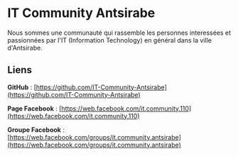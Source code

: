 # IT Community Antsirabe

Nous sommes une communauté qui rassemble les personnes interessées et passionnées par l'IT (Information Technology) en général dans la ville d'Antsirabe.

## Liens

**GitHub** : [https://github.com/IT-Community-Antsirabe](https://github.com/IT-Community-Antsirabe) 

**Page Facebook** : [https://web.facebook.com/it.community.110](https://web.facebook.com/it.community.110) 

**Groupe Facebook** : [https://web.facebook.com/groups/it.community.antsirabe](https://web.facebook.com/groups/it.community.antsirabe) 
